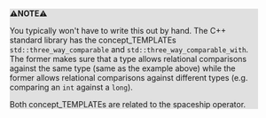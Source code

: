 <div style="margin:2em; background-color: #e0e0e0;">

<strong>⚠️NOTE️️️⚠️</strong>

You typically won't have to write this out by hand. The C++ standard library has the concept_TEMPLATEs `std::three_way_comparable` and `std::three_way_comparable_with`. The former makes sure that a type allows relational comparisons against the same type (same as the example above) while the former allows relational comparisons against different types (e.g. comparing an `int` against a `long`).

Both concept_TEMPLATEs are related to the spaceship operator.
</div>

